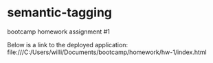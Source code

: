 # semantic-tagging
bootcamp homework assignment #1













 <!-- You should have a brief description of your application/repo/work as well as a link to your deployed application and a screenshot. -->




Below is a link to the deployed application:
<br>
file:///C:/Users/willi/Documents/bootcamp/homework/hw-1/index.html
